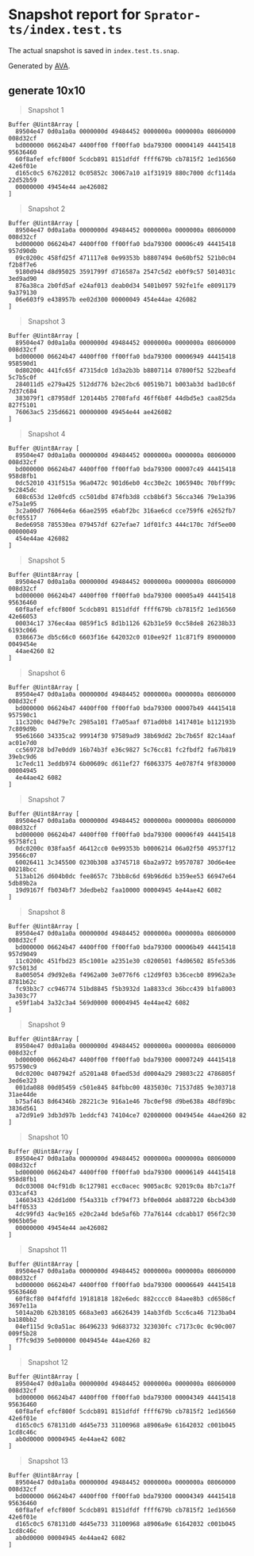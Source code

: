 # Snapshot report for `Sprator-ts/index.test.ts`

The actual snapshot is saved in `index.test.ts.snap`.

Generated by [AVA](https://avajs.dev).

## generate 10x10

> Snapshot 1

    Buffer @Uint8Array [
      89504e47 0d0a1a0a 0000000d 49484452 0000000a 0000000a 08060000 008d32cf
      bd000000 06624b47 4400ff00 ff00ffa0 bda79300 00004149 44415418 95636460
      60f8afef efcf800f 5cdcb891 8151dfdf ffff679b cb7815f2 1ed16560 42e6f01e
      d165c0c5 67622012 0c05852c 30067a10 a1f31919 880c7000 dcf114da 22d52b59
      00000000 49454e44 ae426082
    ]

> Snapshot 2

    Buffer @Uint8Array [
      89504e47 0d0a1a0a 0000000d 49484452 0000000a 0000000a 08060000 008d32cf
      bd000000 06624b47 4400ff00 ff00ffa0 bda79300 00006c49 44415418 957d90db
      09c0200c 458fd25f 471117e8 0e99353b b8807494 0e60bf52 521b0c04 f2b8f7e6
      9180d944 d8d95025 3591799f d716587a 2547c5d2 eb0f9c57 5014031c 3ed9ad90
      876a38ca 2b0fd5af e24af013 deab0d34 5401b097 592fe1fe e8091179 9a379130
      06e603f9 e438957b ee02d300 00000049 454e44ae 426082
    ]

> Snapshot 3

    Buffer @Uint8Array [
      89504e47 0d0a1a0a 0000000d 49484452 0000000a 0000000a 08060000 008d32cf
      bd000000 06624b47 4400ff00 ff00ffa0 bda79300 00006949 44415418 958590d1
      0d80200c 441fc65f 47315dc0 1d3a2b3b b8807114 07800f52 522beafd 5c7b5c0f
      284011d5 e279a425 512dd776 b2ec2bc6 00519b71 b003ab3d bad10c6f 7d37c684
      383079f1 c87958df 120144b5 2708fafd 46ff6b8f 44dbd5e3 caa825da 827f5101
      76063ac5 235d6621 00000000 49454e44 ae426082
    ]

> Snapshot 4

    Buffer @Uint8Array [
      89504e47 0d0a1a0a 0000000d 49484452 0000000a 0000000a 08060000 008d32cf
      bd000000 06624b47 4400ff00 ff00ffa0 bda79300 00007c49 44415418 958d8fb1
      0dc52010 431f515a 96a0472c 901d6eb0 4cc30e2c 1065940c 70bff99c 9c2845dc
      608c653d 12e0fcd5 cc501dbd 874fb3d8 ccb8b6f3 56cca346 79e1a396 e75a1e95
      3c2a00d7 76064e6a 66ae2595 e6abf2bc 316ae6cd cce759f6 e2652fb7 0cf05517
      8ede6958 785530ea 079457df 627efae7 1df01fc3 444c170c 7df5ee00 00000049
      454e44ae 426082
    ]

> Snapshot 5

    Buffer @Uint8Array [
      89504e47 0d0a1a0a 0000000d 49484452 0000000a 0000000a 08060000 008d32cf
      bd000000 06624b47 4400ff00 ff00ffa0 bda79300 00005a49 44415418 95636460
      60f8afef efcf800f 5cdcb891 8151dfdf ffff679b cb7815f2 1ed16560 42e66053
      00034c17 376ec4aa 0859f1c5 8d1b1126 62b31e59 0cc58de8 26238b33 6193c066
      0386673e db5c66c0 6603f16e 642032c0 010ee92f 11c871f9 89000000 0049454e
      44ae4260 82
    ]

> Snapshot 6

    Buffer @Uint8Array [
      89504e47 0d0a1a0a 0000000d 49484452 0000000a 0000000a 08060000 008d32cf
      bd000000 06624b47 4400ff00 ff00ffa0 bda79300 00007b49 44415418 957590c1
      11c3200c 04d79e7c 2985a101 f7a05aaf 071ad0b8 1417401e b112193b 7c809d9b
      95e61660 34335ca2 99914f30 97589ad9 38b69dd2 2bc7b65f 82c14aaf ac01e7d0
      cc569728 bd7e0dd9 16b74b3f e36c9827 5c76cc81 fc2fbdf2 fa67b819 39ebc9d6
      1c7edc11 3eddb974 6b00609c d611ef27 f6063375 4e0787f4 9f830000 00004945
      4e44ae42 6082
    ]

> Snapshot 7

    Buffer @Uint8Array [
      89504e47 0d0a1a0a 0000000d 49484452 0000000a 0000000a 08060000 008d32cf
      bd000000 06624b47 4400ff00 ff00ffa0 bda79300 00006f49 44415418 95758fc1
      0dc0200c 038faa5f 46412cc0 0e99353b b0006214 06a02f50 49537f12 39566c07
      60026411 3c345500 0230b308 a3745718 6ba2a972 b9570787 30d6e4ee 00218bcc
      513ab126 d604b0dc fee8657c 73bb8c6d 69b96d6d b359ee53 66947e64 5db89b2a
      19d9167f fb034bf7 3dedbeb2 faa10000 00004945 4e44ae42 6082
    ]

> Snapshot 8

    Buffer @Uint8Array [
      89504e47 0d0a1a0a 0000000d 49484452 0000000a 0000000a 08060000 008d32cf
      bd000000 06624b47 4400ff00 ff00ffa0 bda79300 00006b49 44415418 957d9049
      11c0200c 451fbd23 85c1001e a2351e30 c0200501 f4d06502 85fe53d6 97c5013d
      8a005054 d9d92e8a f4962a00 3e0776f6 c12d9f03 b36cecb0 89962a3e 8781b62c
      fc93b3c7 cc946774 51bd8845 f5b3932d 1a8833cd 36bcc439 b1fa8003 3a303c77
      e59f1ab4 3a32c3a4 569d0000 00004945 4e44ae42 6082
    ]

> Snapshot 9

    Buffer @Uint8Array [
      89504e47 0d0a1a0a 0000000d 49484452 0000000a 0000000a 08060000 008d32cf
      bd000000 06624b47 4400ff00 ff00ffa0 bda79300 00007249 44415418 957590c9
      0dc0200c 0407942f a5201a48 0faed53d d0004a29 29803c22 4786805f 3ed6e323
      001da088 00d05459 c501e845 84fbbc00 4835030c 71537d85 9e303718 31ae44de
      b75af463 8d64346b 28221c3e 916a1e46 7bc0ef98 d9be638a 48df89bc 3836d561
      a72d91e9 3db3d97b 1eddcf43 74104ce7 02000000 0049454e 44ae4260 82
    ]

> Snapshot 10

    Buffer @Uint8Array [
      89504e47 0d0a1a0a 0000000d 49484452 0000000a 0000000a 08060000 008d32cf
      bd000000 06624b47 4400ff00 ff00ffa0 bda79300 00006149 44415418 958d8fb1
      0dc03008 04cf91db 8c127981 ecc0acec 9005ac8c 92019c0a 8b7c1a7f 033caf43
      14603433 42dd1d00 f54a331b cf794f73 bf0e00d4 ab887220 6bcb43d0 b4ff0533
      4dc99fd3 4ac9e165 e20c2a4d bde5af6b 77a76144 cdcabb17 056f2c30 9065b05e
      00000000 49454e44 ae426082
    ]

> Snapshot 11

    Buffer @Uint8Array [
      89504e47 0d0a1a0a 0000000d 49484452 0000000a 0000000a 08060000 008d32cf
      bd000000 06624b47 4400ff00 ff00ffa0 bda79300 00006649 44415418 95636460
      60f8cf80 04f4fdfd 19181818 182e6edc 882cccc0 84aee8b3 cd6586cf 3697e11a
      5014a20b 62b38105 668a3e03 a6626439 14ab3fdb 5cc6ca46 7123ba04 ba180bb2
      04ef115d 9c0a51ac 86496233 9d683732 323030fc c7173c0c 0c90c007 009f5b28
      f7fc9d39 5e000000 0049454e 44ae4260 82
    ]

> Snapshot 12

    Buffer @Uint8Array [
      89504e47 0d0a1a0a 0000000d 49484452 0000000a 0000000a 08060000 008d32cf
      bd000000 06624b47 4400ff00 ff00ffa0 bda79300 00004349 44415418 95636460
      60f8afef efcf800f 5cdcb891 8151dfdf ffff679b cb7815f2 1ed16560 42e6f01e
      d165c0c5 678131d0 4d45e733 31100968 a8906a9e 61642032 c001b045 1cd8c46c
      ab0d0000 00004945 4e44ae42 6082
    ]

> Snapshot 13

    Buffer @Uint8Array [
      89504e47 0d0a1a0a 0000000d 49484452 0000000a 0000000a 08060000 008d32cf
      bd000000 06624b47 4400ff00 ff00ffa0 bda79300 00004349 44415418 95636460
      60f8afef efcf800f 5cdcb891 8151dfdf ffff679b cb7815f2 1ed16560 42e6f01e
      d165c0c5 678131d0 4d45e733 31100968 a8906a9e 61642032 c001b045 1cd8c46c
      ab0d0000 00004945 4e44ae42 6082
    ]
